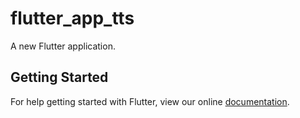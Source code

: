 # flutter_app_tts

A new Flutter application.

## Getting Started

For help getting started with Flutter, view our online
[documentation](https://flutter.io/).
